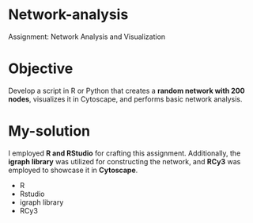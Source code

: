 # Network-analysis
Assignment: Network Analysis and Visualization

# Objective 
Develop a script in R or Python that creates a **random network with 200 nodes**, visualizes it in Cytoscape, and performs basic network analysis. 

# My-solution
I employed **R and RStudio** for crafting this assignment. Additionally, the **igraph library** was utilized for constructing the network, and **RCy3** was employed to showcase it in **Cytoscape**.
- R
- Rstudio
- igraph library
- RCy3
